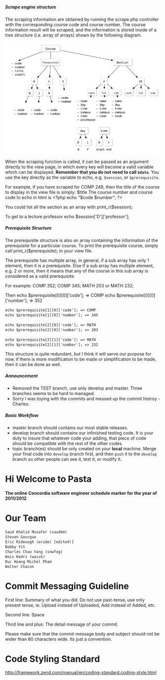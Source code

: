 ##### Scrape engine structure

The scraping information are obtained by running the scrape.php controller with the corresponding course code and course number. The course information result will be scraped, and the information is stored inside of a tree structure (i.e. array of arrays) shown by the following diagram.

![Tree Struture](https://github.com/Concordia-Pasta/Pasta-Project/raw/master/assets/img/readme/tree-struct.png)

When the scraping function is called, it can be passed as an argument directly to the view page, in which every key will become a valid variable which can be displayed. __Remember that you do not need to call `$data`__. You use the key directly as the variable to echo, e.g. `$session`, or `$prerequisite`. 

For example, if you have scraped for COMP 248, then the title of the course to display in the view file is simply:
	$title
The course number and course code to echo in html is
	<?php echo "$code $number"; ?>

You could list all the section as an array with
	print_r($session);

To get to a lecture professor
	echo $session['D']['professor'];
	
##### Prerequisite Structure
The prerequisite structure is also an array containing the information of the prerequisite for a particular course.
To print the prerequisite course, simply call
	print_r($prerequisite);
in your view file.

The prerequisite has multiple array, in general, if a sub array has only 1 element, then it is a prerequisite. Else if a sub array has multiple element, e.g. 2 or more, then it means that any of the course in this sub array is considered as a valid prerequisite.

For example:
	COMP 352; COMP 345; MATH 203 or MATH 232;

Then
	echo $prerequisite[0][0]['code']; => COMP
	echo $prerequisite[0][0]['number']; => 352
	
	echo $prerequisite[1][0]['code']; => COMP
	echo $prerequisite[1][0]['number']; => 345
		
	echo $prerequisite[2][0]['code']; => MATH
	echo $prerequisite[2][0]['number']; => 203
	
	echo $prerequisite[2][1]['code']; => MATH
	echo $prerequisite[2][1]['number']; => 232
	
This structure is quite redundant, but I think it will serve our purpose for now, if there is more modification to be made or simplification to be made, then it can be done as well.

##### Announcement

- Removed the TEST branch, use only develop and master. Three branches seems to be hard to managed.
- Sorry I was toying with the commits and messed up the commit histroy - Charles.

##### Basic Workflow
- master branch should contains our most stable releases.
- develop branch should contains our infinished testing code. It is your duty to insure that whatever code your adding, that piece of code should be compatible with the rest of the other codes.
- topic branch(es) should be only created on your __local__ machine. Merge your final code into `develop` branch first, and then `push` it to the `develop` branch so other people can see it, test it, or modify it.

# Hi Welcome to Pasta
#### The online Concordia software engineer schedule marker for the year of 2011/2012

# Our Team
	
	Saud Khalid Musafer (saudkm)
	Steven Gourgue
	Eric Rideough (eride) [edited!]
	Bobby Yit
	Charles Chao Yang (snwfog)
	Wais Kedri (waisk)
	Duc Hoang Michel Pham
	Walter Chacon

# Commit Messaging Guideline

First line: Summary of what you did. Do not use past-tense, use only present tense, ie. Upload instead of Uploaded, Add instead of Added, etc.

Second line: Space

Third line and plus: The detail message of your commit.

Please make sure that the commit message body and subject should not be wider than 80 characters wide. Its just a convention.

# Code Styling Standard
http://framework.zend.com/manual/en/coding-standard.coding-style.html
